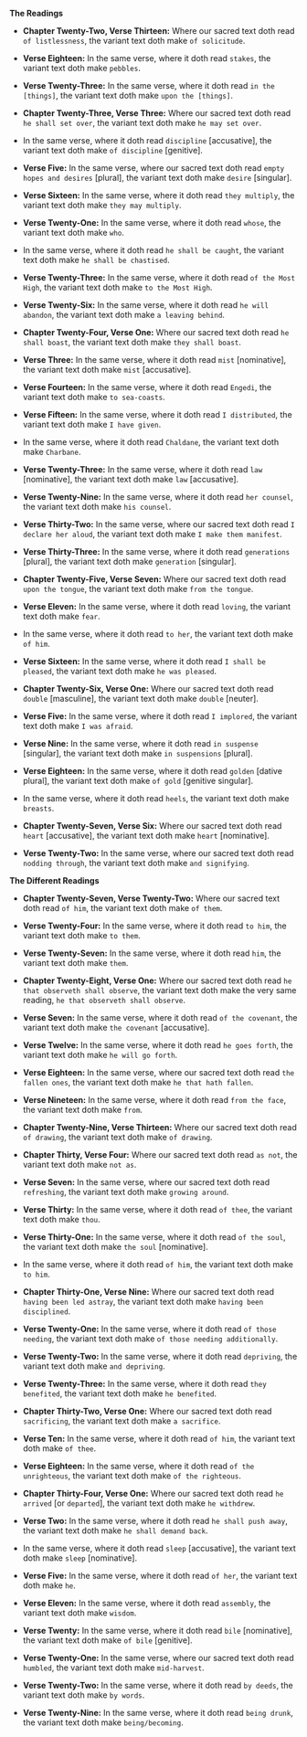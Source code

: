 **The Readings**

*   **Chapter Twenty-Two, Verse Thirteen:** Where our sacred text doth read `of listlessness`, the variant text doth make `of solicitude`.
*   **Verse Eighteen:** In the same verse, where it doth read `stakes`, the variant text doth make `pebbles`.
*   **Verse Twenty-Three:** In the same verse, where it doth read `in the [things]`, the variant text doth make `upon the [things]`.

*   **Chapter Twenty-Three, Verse Three:** Where our sacred text doth read `he shall set over`, the variant text doth make `he may set over`.
*   In the same verse, where it doth read `discipline` [accusative], the variant text doth make `of discipline` [genitive].
*   **Verse Five:** In the same verse, where our sacred text doth read `empty hopes and desires` [plural], the variant text doth make `desire` [singular].
*   **Verse Sixteen:** In the same verse, where it doth read `they multiply`, the variant text doth make `they may multiply`.
*   **Verse Twenty-One:** In the same verse, where it doth read `whose`, the variant text doth make `who`.
*   In the same verse, where it doth read `he shall be caught`, the variant text doth make `he shall be chastised`.
*   **Verse Twenty-Three:** In the same verse, where it doth read `of the Most High`, the variant text doth make `to the Most High`.
*   **Verse Twenty-Six:** In the same verse, where it doth read `he will abandon`, the variant text doth make `a leaving behind`.

*   **Chapter Twenty-Four, Verse One:** Where our sacred text doth read `he shall boast`, the variant text doth make `they shall boast`.
*   **Verse Three:** In the same verse, where it doth read `mist` [nominative], the variant text doth make `mist` [accusative].
*   **Verse Fourteen:** In the same verse, where it doth read `Engedi`, the variant text doth make `to sea-coasts`.
*   **Verse Fifteen:** In the same verse, where it doth read `I distributed`, the variant text doth make `I have given`.
*   In the same verse, where it doth read `Chaldane`, the variant text doth make `Charbane`.
*   **Verse Twenty-Three:** In the same verse, where it doth read `law` [nominative], the variant text doth make `law` [accusative].
*   **Verse Twenty-Nine:** In the same verse, where it doth read `her counsel`, the variant text doth make `his counsel`.
*   **Verse Thirty-Two:** In the same verse, where our sacred text doth read `I declare her aloud`, the variant text doth make `I make them manifest`.
*   **Verse Thirty-Three:** In the same verse, where it doth read `generations` [plural], the variant text doth make `generation` [singular].

*   **Chapter Twenty-Five, Verse Seven:** Where our sacred text doth read `upon the tongue`, the variant text doth make `from the tongue`.
*   **Verse Eleven:** In the same verse, where it doth read `loving`, the variant text doth make `fear`.
*   In the same verse, where it doth read `to her`, the variant text doth make `of him`.
*   **Verse Sixteen:** In the same verse, where it doth read `I shall be pleased`, the variant text doth make `he was pleased`.

*   **Chapter Twenty-Six, Verse One:** Where our sacred text doth read `double` [masculine], the variant text doth make `double` [neuter].
*   **Verse Five:** In the same verse, where it doth read `I implored`, the variant text doth make `I was afraid`.
*   **Verse Nine:** In the same verse, where it doth read `in suspense` [singular], the variant text doth make `in suspensions` [plural].
*   **Verse Eighteen:** In the same verse, where it doth read `golden` [dative plural], the variant text doth make `of gold` [genitive singular].
*   In the same verse, where it doth read `heels`, the variant text doth make `breasts`.

*   **Chapter Twenty-Seven, Verse Six:** Where our sacred text doth read `heart` [accusative], the variant text doth make `heart` [nominative].
*   **Verse Twenty-Two:** In the same verse, where our sacred text doth read `nodding through`, the variant text doth make `and signifying`.

**The Different Readings**

*   **Chapter Twenty-Seven, Verse Twenty-Two:** Where our sacred text doth read `of him`, the variant text doth make `of them`.
*   **Verse Twenty-Four:** In the same verse, where it doth read `to him`, the variant text doth make `to them`.
*   **Verse Twenty-Seven:** In the same verse, where it doth read `him`, the variant text doth make `them`.

*   **Chapter Twenty-Eight, Verse One:** Where our sacred text doth read `he that observeth shall observe`, the variant text doth make the very same reading, `he that observeth shall observe`.
*   **Verse Seven:** In the same verse, where it doth read `of the covenant`, the variant text doth make `the covenant` [accusative].
*   **Verse Twelve:** In the same verse, where it doth read `he goes forth`, the variant text doth make `he will go forth`.
*   **Verse Eighteen:** In the same verse, where our sacred text doth read `the fallen ones`, the variant text doth make `he that hath fallen`.
*   **Verse Nineteen:** In the same verse, where it doth read `from the face`, the variant text doth make `from`.

*   **Chapter Twenty-Nine, Verse Thirteen:** Where our sacred text doth read `of drawing`, the variant text doth make `of drawing`.

*   **Chapter Thirty, Verse Four:** Where our sacred text doth read `as not`, the variant text doth make `not as`.
*   **Verse Seven:** In the same verse, where our sacred text doth read `refreshing`, the variant text doth make `growing around`.
*   **Verse Thirty:** In the same verse, where it doth read `of thee`, the variant text doth make `thou`.
*   **Verse Thirty-One:** In the same verse, where it doth read `of the soul`, the variant text doth make `the soul` [nominative].
*   In the same verse, where it doth read `of him`, the variant text doth make `to him`.

*   **Chapter Thirty-One, Verse Nine:** Where our sacred text doth read `having been led astray`, the variant text doth make `having been disciplined`.
*   **Verse Twenty-One:** In the same verse, where it doth read `of those needing`, the variant text doth make `of those needing additionally`.
*   **Verse Twenty-Two:** In the same verse, where it doth read `depriving`, the variant text doth make `and depriving`.
*   **Verse Twenty-Three:** In the same verse, where it doth read `they benefited`, the variant text doth make `he benefited`.

*   **Chapter Thirty-Two, Verse One:** Where our sacred text doth read `sacrificing`, the variant text doth make `a sacrifice`.
*   **Verse Ten:** In the same verse, where it doth read `of him`, the variant text doth make `of thee`.
*   **Verse Eighteen:** In the same verse, where it doth read `of the unrighteous`, the variant text doth make `of the righteous`.

*   **Chapter Thirty-Four, Verse One:** Where our sacred text doth read `he arrived` [or `departed`], the variant text doth make `he withdrew`.
*   **Verse Two:** In the same verse, where it doth read `he shall push away`, the variant text doth make `he shall demand back`.
*   In the same verse, where it doth read `sleep` [accusative], the variant text doth make `sleep` [nominative].
*   **Verse Five:** In the same verse, where it doth read `of her`, the variant text doth make `he`.
*   **Verse Eleven:** In the same verse, where it doth read `assembly`, the variant text doth make `wisdom`.
*   **Verse Twenty:** In the same verse, where it doth read `bile` [nominative], the variant text doth make `of bile` [genitive].
*   **Verse Twenty-One:** In the same verse, where our sacred text doth read `humbled`, the variant text doth make `mid-harvest`.
*   **Verse Twenty-Two:** In the same verse, where it doth read `by deeds`, the variant text doth make `by words`.
*   **Verse Twenty-Nine:** In the same verse, where it doth read `being drunk`, the variant text doth make `being/becoming`.